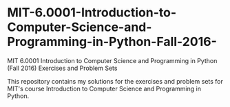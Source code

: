 # MIT-6.0001-Introduction-to-Computer-Science-and-Programming-in-Python-Fall-2016-
MIT 6.0001 Introduction to Computer Science and Programming in Python (Fall 2016) Exercises and Problem Sets

This repository contains my solutions for the exercises and problem sets for MIT's course Introduction to Computer Science and Programming in Python.
